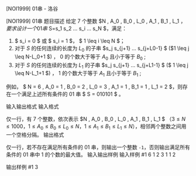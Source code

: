 



[NOI1999] 01串 - 洛谷














[NOI1999] 01串
题目描述
给定 $7$ 个整数 $N , A_0 , B_0 , L_0 , A_1 , B_1 , L_1 $，要求设计一个01串$ S=s_1 s_2 … s_i … s_N $，满足：
1.	$ s_i = 0 $ 或 $ s_i = 1 $， $ 1 \leq i \leq N $；
2.	对于 $S$ 的任何连续的长度为 $L_0$ 的子串 $s_j s_{j+1} … s_{j+L0-1}  $ ($1 \leq j \leq N-L_0+1 $) ， $0$ 的个数大于等于 $A_0$ 且小于等于 $B_0$ ;
3.	对于 $S$ 的任何连续的长度为 $L_1$ 的子串 $s_j s_{j+1} …  s_{j+L1-1} $ ($ 1 \leq  j  \leq N-L_1+1 $) ， $1$ 的个数大于等于 $A_1$ 且小于等于 $B_1$ ;

例如， $ N = 6 ,  A_0 = 1 ,  B_0 = 2  ,  L_0 = 3 ,  A_1 = 1 ,  B_1 = 1 ,  L_1 = 2 $，则存在一个满足上述所有条件的 $01$ 串 $ S = 010101 $ 。

输入输出格式
输入格式

仅一行，有 $7$ 个整数，依次表示 $N , A_0 , B_0 , L_0 , A_1 , B_1 , L_1 $ （$3 \leq N \leq 1000$，$1 \leq  A_0 \leq B_0 \leq L_0 \leq N$，$1 \leq A_1 \leq B_1 \leq L_1 \leq N$），相邻两个整数之间用一个空格分隔。
输出格式

仅一行，若不存在满足所有条件的 $01$ 串，则输出一个整数 `-1`，否则输出满足所有条件的 $01$ 串中 $1$ 的个数的最大值。
输入输出样例
输入样例 #1
6 1 2 3 1 1 2

输出样例 #1
3







